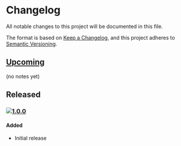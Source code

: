 [1.0.0]: https://github.com/Xunnamius/webpack-node-module-types/releases/tag/1.0.0

[https://keepachangelog.com/en/1.0.0/]::

[types of changes]::
  [added]:: (for new features)
  [changed]:: (for changes in existing functionality)
  [deprecated]:: (for soon-to-be removed features)
  [removed]:: (for now removed features)
  [fixed]:: (for any bug fixes)
  [security]:: (in case of vulnerabilities)

# Changelog
All notable changes to this project will be documented in this file.

The format is based on [Keep a Changelog](https://keepachangelog.com/en/1.0.0/),
and this project adheres to [Semantic Versioning](https://semver.org/spec/v2.0.0.html).

## [Upcoming]

(no notes yet)

## Released

### [![1.0.0](https://api.ergodark.com/badges/github-tag-date/xunnamius/webpack-node-module-types/1.0.0)][1.0.0]
#### Added
- Initial release

[Upcoming]: https://github.com/Xunnamius/webpack-node-module-types/compare/main...develop
